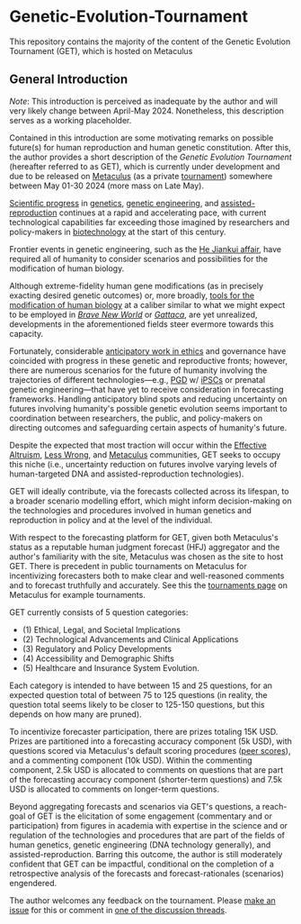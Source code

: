 # Genetic-Evolution-Tournament

This repository contains the majority of the content of the Genetic Evolution Tournament (GET), which is hosted on Metaculus

## General Introduction

_Note_: This introduction is perceived as inadequate by the author and will very likely change between April-May 2024. Nonetheless, this description serves as a working placeholder.

Contained in this introduction are some motivating remarks on possible future(s) for human reproduction and human genetic constitution. After this, the author provides a short description of the _Genetic Evolution Tournament_ (hereafter referred to as GET), which is currently under development and due to be released on [Metaculus](https://en.wikipedia.org/wiki/Metaculus) (as a private [tournament](https://en.wikipedia.org/wiki/Prediction_market)) somewhere between May 01-30 2024 (more mass on Late May).

[Scientific progress](https://en.wikipedia.org/wiki/Progress#Scientific_progress) in [genetics](https://en.wikipedia.org/wiki/Genetics), [genetic engineering](https://en.wikipedia.org/wiki/Genetic_engineering), and [assisted-reproduction](https://en.wikipedia.org/wiki/Assisted_reproductive_technology) continues at a rapid and accelerating pace, with current technological capabilities far exceeding those imagined by researchers and policy-makers in [biotechnology](https://en.wikipedia.org/wiki/Biotechnology) at the start of this century.

Frontier events in genetic engineering, such as the [He Jiankui affair](https://en.wikipedia.org/wiki/He_Jiankui_affair), have required all of humanity to consider scenarios and possibilities for the modification of human biology.

Although extreme-fidelity human gene modifications (as in precisely exacting desired genetic outcomes) or, more broadly, [tools for the modification of human biology](https://en.wikipedia.org/wiki/Genetic_engineering_techniques) at a caliber similar to what we might expect to be employed in _[Brave New World](https://en.wikipedia.org/wiki/Brave_New_World)_ or _[Gattaca](https://en.wikipedia.org/wiki/Gattaca)_, are yet unrealized, developments in the aforementioned fields steer evermore towards this capacity.

Fortunately, considerable [anticipatory work in ethics](https://en.wikipedia.org/wiki/Bioethics) and governance have coincided with progress in these genetic and reproductive fronts; however, there are numerous scenarios for the future of humanity involving the trajectories of different technologies—e.g., [PGD](https://en.wikipedia.org/wiki/Preimplantation_genetic_diagnosis) w/ [iPSCs](https://en.wikipedia.org/wiki/Induced_pluripotent_stem_cell) or prenatal genetic engineering—that have yet to receive consideration in forecasting frameworks. Handling anticipatory blind spots and reducing uncertainty on futures involving humanity's possible genetic evolution seems important to coordination between researchers, the public, and policy-makers on directing outcomes and safeguarding certain aspects of humanity's future.

Despite the expected that most traction will occur within the [Effective Altruism](https://forum.effectivealtruism.org/), [Less Wrong](https://www.lesswrong.com/), and [Metaculus](https://www.metaculus.com/questions/) communities, GET seeks to occupy this niche (i.e., uncertainty reduction on futures involve varying levels of human-targeted DNA and assisted-reproduction technologies).

GET will ideally contribute, via the forecasts collected across its lifespan, to a broader scenario modelling effort, which might inform decision-making on the technologies and procedures involved in human genetics and reproduction in policy and at the level of the individual.

<!-- Taking a step back, we might ask: Why is human judgement forecasting (HJF) valuable? Note first that there is much more that can be said on this topic than I will cover in this paragraph (for a reasonably good reference, check out this paper). While algorithmic or semi-algorithmic (algorithms that involve human tuning or correction) forecasts often outperform HJFs across certain classes of questions for which there is data, situations in which data ready for modelling is scarce or where models have not yet reached an acceptable maturity level can benefit from HJF. Beyond the general reduction of uncertainty attainable through HJF methods, HJF has also demonstrated value in scenario analysis. Here, forecasters might first generate scenarios and then determine their plausibility, sometimes providing a final, combined forecast from the scenarios. HJF-generated scenarios can at times be more cost-effective than computational models, especially in situations where the creation of statistical models is unattainable, given resources or time-frames. -->

With respect to the forecasting platform for GET, given both Metaculus's status as a reputable human judgment forecast (HFJ) aggregator and the author's familiarity with the site, Metaculus was chosen as the site to host GET. There is precedent in public tournaments on Metaculus for incentivizing forecasters both to make clear and well-reasoned comments and to forecast truthfully and accurately. See this the [tournaments page](https://www.metaculus.com/tournaments/) on Metaculus for example tournaments.

GET currently consists of 5 question categories:

* (1) Ethical, Legal, and Societal Implications
* (2) Technological Advancements and Clinical Applications
* (3) Regulatory and Policy Developments
* (4) Accessibility and Demographic Shifts
* (5) Healthcare and Insurance System Evolution.

Each category is intended to have between 15 and 25 questions, for an expected question total of between 75 to 125 questions (in reality, the question total seems likely to be closer to 125-150 questions, but this depends on how many are pruned).

To incentivize forecaster participation, there are prizes totaling 15K USD. Prizes are partitioned into a forecasting accuracy component (5k USD), with questions scored via Metaculus's default scoring procedures ([peer scores](https://www.metaculus.com/help/scores-faq/)), and a commenting component (10k USD). Within the commenting component, 2.5k USD is allocated to comments on questions that are part of the forecasting accuracy component (shorter-term questions) and 7.5k USD is allocated to comments on longer-term questions.

Beyond aggregating forecasts and scenarios via GET's questions, a reach-goal of GET is the elicitation of some engagement (commentary and or participation) from figures in academia with expertise in the science and or regulation of the technologies and procedures that are part of the fields of human genetics, genetic engineering (DNA technology generally), and assisted-reproduction. Barring this outcome, the author is still moderately confident that GET can be impactful, conditional on the completion of a retrospective analysis of the forecasts and forecast-rationales (scenarios) engendered.

The author welcomes any feedback on the tournament. Please [make an issue](https://github.com/AFg6K7h4fhy2/Genetic-Evolution-Tournament/issues) for this or comment in [one of the discussion threads](https://github.com/AFg6K7h4fhy2/Genetic-Evolution-Tournament/discussions).
